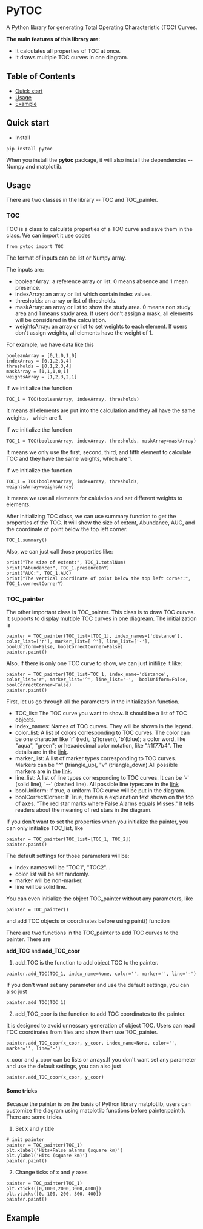 # PyTOC
A Python library for generating Total Operating Characteristic (TOC) Curves.

**The main features of this library are:**

- It calculates all properties of TOC at once.
- It draws multiple TOC curves in one diagram.
## Table of Contents
- [Quick start](#quick-start)
- [Usage](#usage)
- [Example](#example)


## Quick start
- Install
```angular2html
pip install pytoc
```
When you install the **pytoc** package, it will also install the dependencies -- Numpy and matplotlib.
## Usage
There are two classes in the library -- TOC and TOC_painter.
### TOC
TOC is a class to calculate properties of a TOC curve and save them in the class. We can import it use codes
```angular2html
from pytoc import TOC
```
The format of inputs can be list or Numpy array.

The inputs are:
- booleanArray: a reference array or list. 0 means absence and 1 mean presence.
- indexArray: an array or list which contain index values.
- thresholds: an array or list of thresholds.
- maskArray: an array or list to show the study area. 0 means non study area and 1 means study area. If users don't assign a mask, all elements will be considered in the calculation.
- weightsArray: an array or list to set weights to each element. If users don't assign weights, all elements have the weight of 1.

For example, we have data like this
```
booleanArray = [0,1,0,1,0]
indexArray = [0,1,2,3,4]
thresholds = [0,1,2,3,4]
maskArray = [1,1,1,0,1]
weightsArray = [1,2,3,2,1]
```
If we initialize the function
```angular2html
TOC_1 = TOC(booleanArray, indexArray, thresholds)
```
It means all elements are put into the calculation and they all have the same weights， which are 1.

If we initialize the function
```angular2html
TOC_1 = TOC(booleanArray, indexArray, thresholds, maskArray=maskArray)
```
It means we only use the first, second, third, and fifth element to calculate TOC and they have the same weights, which are 1.

If we initialize the function
```angular2html
TOC_1 = TOC(booleanArray, indexArray, thresholds, weightsArray=weighsArray)
```
It means we use all elements for calulation and set different weights to elements.

After Initializing TOC class, we can use summary function to get the properties of the TOC. It will show the size of extent, Abundance, AUC, and the coordinate of point below the top left corner.
```angular2html
TOC_1.summary()
```
Also, we can just call those properties like:
```angular2html
print("The size of extent:", TOC_1.totalNum)
print("Abundance:", TOC_1.presenceInY)
print("AUC:", TOC_1.AUC)
print("The vertical coordinate of point below the top left corner:", TOC_1.correctCornerY)
```
### TOC_painter
The other important class is TOC_painter. This class is to draw TOC curves. It supports to display multiple TOC curves  in one diagream. The initialization is
```angular2html
painter = TOC_painter(TOC_list=[TOC_1], index_names=['distance'], color_list=['r'], marker_list=['^'], line_list=['-'], boolUniform=False, boolCorrectCorner=False)
painter.paint()
```
Also, If there is only one TOC curve to show, we can just initilize it like:
```angular2html
painter = TOC_painter(TOC_list=TOC_1, index_name='distance', color_list='r', marker_list='^', line_list='-',  boolUniform=False, boolCorrectCorner=False)
painter.paint()
```
First, let us go through all the parameters in the initialization function.
- TOC_list: The TOC curve you want to show. It should be a list of TOC objects.
- index_names: Names of TOC curves. They will be shown in the legend.
- color_list: A list of colors corresponding to TOC curves. The color can be one character like 'r' (red), 'g'(green), 'b'(blue); a color word, like "aqua", "green"; or hexadecimal color notation, like "#1f77b4". The details are in the [link](https://matplotlib.org/stable/gallery/color/named_colors.html).
- marker_list: A list of marker types corresponding to TOC curves. Markers can be "^" (triangle_up), "v" (triangle_down).All possible markers are in the [link](https://matplotlib.org/stable/api/markers_api.html). 
- line_list: A list of line types corresponding to TOC curves. It can be '-' (solid line), '--' (dashed line). All possible line types are in the [link](https://matplotlib.org/stable/api/_as_gen/matplotlib.lines.Line2D.html#matplotlib.lines.Line2D.set_linestyle)
- boolUniform: If true, a uniform TOC curve will be put in the diagram.
- boolCorrectCorner: If True, there is a explanation text shown on the top of axes. "The red star marks where False Alarms equals Misses." It tells readers about the meaning of red stars in the diagram.

If you don't want to set the properties when you initialize the painter, you can only initialize TOC_list, like
```angular2html
painter = TOC_painter(TOC_list=[TOC_1, TOC_2])
painter.paint()
```
The default settings for those parameters will be:
- index names will be "TOC1", "TOC2"...
- color list will be set randomly.
- marker will be non-marker.
- line will be solid line.

You can even initialize the object TOC_painter without any parameters, like
```angular2html
painter = TOC_painter()
```
and add TOC objects or coordinates before using paint() function

There are two functions in the TOC_painter to add TOC curves to the painter. There are

**add_TOC** and **add_TOC_coor**

1. add_TOC is the function to add object TOC to the painter. 
```angular2html
painter.add_TOC(TOC_1, index_name=None, color='', marker='', line='-')
```
If you don't want set any parameter and use the default settings, you can also just
```angular2html
painter.add_TOC(TOC_1)
```
2. add_TOC_coor is the function to add TOC coordinates to the painter.

It is designed to avoid unnessary generation of object TOC. Users can read TOC coordinates from files and show them use TOC_painter.
```angular2html
painter.add_TOC_coor(x_coor, y_coor, index_name=None, color='', marker='', line='-')
```
x_coor and y_coor can be lists or arrays.If you don't want set any parameter and use the default settings, you can also just
```angular2html
painter.add_TOC_coor(x_coor, y_coor)
```
#### Some tricks
Becasue the painter is on the basis of Python library matplotlib, users can customize the diagram using matplotlib functions before painter.paint(). There are some tricks.
1. Set x and y title
```angular2html
# init painter
painter = TOC_painter(TOC_1)
plt.xlabel('Hits+False alarms (square km)')
plt.ylabel('Hits (square km)')
painter.paint()
```

2. Change ticks of x and y axes
```angular2html
painter = TOC_painter(TOC_1)
plt.xticks([0,1000,2000,3000,4000])
plt.yticks([0, 100, 200, 300, 400])
painter.paint()
```

## Example

